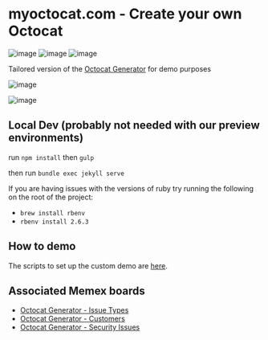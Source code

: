 # myoctocat.com - Create your own Octocat

![image](https://github.com/octodemo/octodemo.github.io/workflows/Build%20and%20publish%20Docker%20image/badge.svg)
![image](https://github.com/octodemo/octodemo.github.io/workflows/Bootstrap%20Repository/badge.svg)
![image](https://github.com/octodemo/octodemo.github.io/workflows/IssueOps/badge.svg)


Tailored version of the [Octocat Generator](https://myoctocat.com/) for demo purposes

![image](https://user-images.githubusercontent.com/1872314/59640419-d88bf300-9112-11e9-85f9-88ad6a2a3a33.png)

![image](https://user-images.githubusercontent.com/1872314/61182821-270cae80-a639-11e9-8bba-d2f8812037c5.png)

## Local Dev (probably not needed with our preview environments)
run `npm install` then `gulp`

then run `bundle exec jekyll serve`

If you are having issues with the versions of ruby try running the following on the root of the project:
 - `brew install rbenv`
 - `rbenv install 2.6.3`

## How to demo

The scripts to set up the custom demo are [here](scripts/).

## Associated Memex boards

* [Octocat Generator - Issue Types](https://github.com/orgs/octodemo/projects/22/views/1)
* [Octocat Generator - Customers](https://github.com/orgs/octodemo/projects/21/views/1)
* [Octocat Generator - Security Issues](https://github.com/orgs/octodemo/projects/23/views/1)

